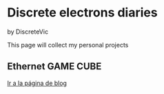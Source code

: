 # Discrete electrons diaries
<link rel="stylesheet" type="text/css" href="/css/style.css">

by DiscreteVic

This page will collect my personal projects

## Ethernet GAME CUBE
[Ir a la página de blog](/Ethernet_Game_Cube/)
